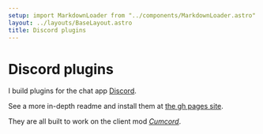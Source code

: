 ```yaml
---
setup: import MarkdownLoader from "../components/MarkdownLoader.astro"
layout: ../layouts/BaseLayout.astro
title: Discord plugins
---
```


# Discord plugins

I build plugins for the chat app [Discord](https://dis.gd).

See a more in-depth readme and install them at [the gh pages site](https://yellowsink.github.io/cc-plugins).

They are all built to work on the client mod [*Cumcord*](https://cumcord.com).

<MarkdownLoader src="https://raw.githubusercontent.com/yellowsink/cc-plugins/master/README.md" />